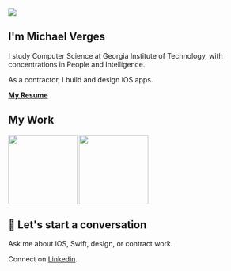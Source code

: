 <img src=https://raw.githubusercontent.com/maustinstar/maustinstar/master/profile-banner.png />

## I'm Michael Verges

I study Computer Science at Georgia Institute of Technology, with concentrations in People and Intelligence.

As a contractor, I build and design iOS apps.

[**My Resume**](https://github.com/maustinstar/resume)

## My Work

<a href="https://github.com/anuraghazra/github-readme-stats">
  <img align="left" src="https://github-readme-stats.vercel.app/api/top-langs/?username=maustinstar&layout=compact" height=140 />
</a>
<a href="https://github.com/anuraghazra/github-readme-stats">
  <img src="https://github-readme-stats.vercel.app/api/pin/?username=maustinstar&repo=swiftui-drawer" height=140 />
</a>


## 💬 Let's start a conversation

Ask me about iOS, Swift, design, or contract work.

Connect on [Linkedin](https://www.linkedin.com/in/michaelverges).

<!--
**maustinstar/maustinstar** is a ✨ _special_ ✨ repository because its `README.md` (this file) appears on your GitHub profile.

Here are some ideas to get you started:

- 🔭 I’m currently working on ...
- 🌱 I’m currently learning ...
- 👯 I’m looking to collaborate on ...
- 🤔 I’m looking for help with ...
- 💬 Ask me about ...
- 📫 How to reach me: ...
- 😄 Pronouns: ...
- ⚡ Fun fact: ...
-->
